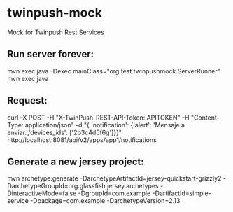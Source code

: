 twinpush-mock
=============

Mock for Twinpush Rest Services

Run server forever:
-------------------
mvn exec:java -Dexec.mainClass="org.test.twinpushmock.ServerRunner"
mvn exec:java

Request:
--------
curl -X POST  -H "X-TwinPush-REST-API-Token: APITOKEN"  -H "Content-Type: application/json"  -d "{ 'notification': {'alert': 'Mensaje a enviar.','devices_ids': ['2b3c4d5f6g']}}" http://localhost:8081/api/v2/apps/app1/notifications

Generate a new jersey project:
------------------------------
mvn archetype:generate -DarchetypeArtifactId=jersey-quickstart-grizzly2 -DarchetypeGroupId=org.glassfish.jersey.archetypes -DinteractiveMode=false -DgroupId=com.example -DartifactId=simple-service -Dpackage=com.example -DarchetypeVersion=2.13

